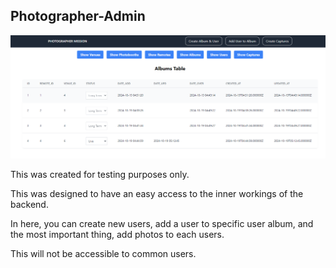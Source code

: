 ## Photographer-Admin

![admin](./public/image.png)


This was created for testing purposes only.

This was designed to have an easy access to the inner workings of the backend.

In here, you can create new users, add a user to specific user album, and the most important thing, add photos to each users.

This will not be accessible to common users.

